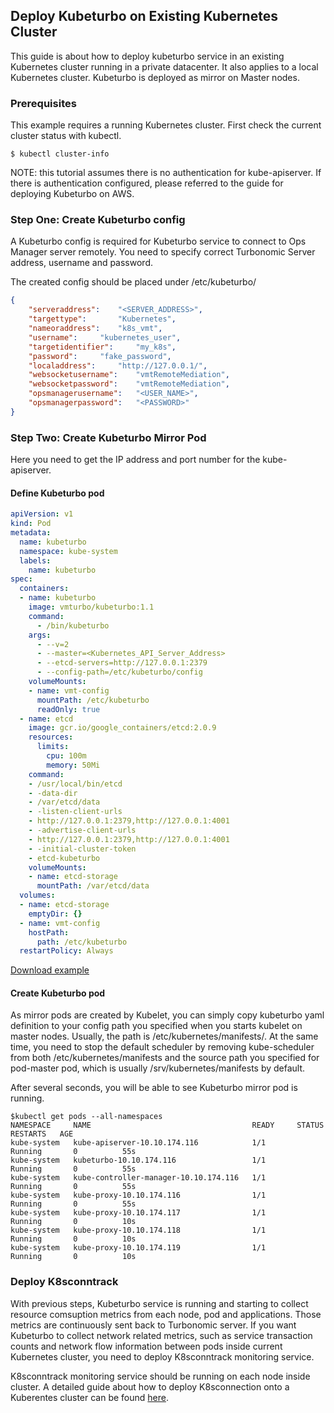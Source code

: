 ## Deploy Kubeturbo on Existing Kubernetes Cluster

This guide is about how to deploy kubeturbo service in an existing Kubernetes cluster running in a private datacenter. It also applies to a local Kubernetes cluster. Kubeturbo is deployed as mirror on Master nodes.

### Prerequisites
This example requires a running Kubernetes cluster. First check the current cluster status with kubectl.

```console
$ kubectl cluster-info
```

NOTE: this tutorial assumes there is no authentication for kube-apiserver. If there is authentication configured, please referred to the guide for deploying Kubeturbo on AWS.

### Step One: Create Kubeturbo config

A Kubeturbo config is required for Kubeturbo service to connect to Ops Manager server remotely. You need to specify correct Turbonomic Server address, username and password.

The created config should be placed under /etc/kubeturbo/

```json
{
	"serveraddress":	"<SERVER_ADDRESS>",
	"targettype":		"Kubernetes",
	"nameoraddress":  	"k8s_vmt",
	"username":		"kubernetes_user",
	"targetidentifier": 	"my_k8s",
	"password":		"fake_password",
	"localaddress":		"http://127.0.0.1/",
	"websocketusername": 	"vmtRemoteMediation",
	"websocketpassword": 	"vmtRemoteMediation",
	"opsmanagerusername": 	"<USER_NAME>",
	"opsmanagerpassword": 	"<PASSWORD>"
}
```

### Step Two: Create Kubeturbo Mirror Pod

Here you need to get the IP address and port number for the kube-apiserver.

#### Define Kubeturbo pod

```yaml
apiVersion: v1
kind: Pod
metadata:
  name: kubeturbo
  namespace: kube-system
  labels:
    name: kubeturbo
spec:
  containers:
  - name: kubeturbo
    image: vmturbo/kubeturbo:1.1
    command:
      - /bin/kubeturbo
    args:
      - --v=2
      - --master=<Kubernetes_API_Server_Address>
      - --etcd-servers=http://127.0.0.1:2379
      - --config-path=/etc/kubeturbo/config
    volumeMounts:
    - name: vmt-config
      mountPath: /etc/kubeturbo
      readOnly: true
  - name: etcd
    image: gcr.io/google_containers/etcd:2.0.9
    resources:
      limits:
        cpu: 100m
        memory: 50Mi
    command:
    - /usr/local/bin/etcd
    - -data-dir
    - /var/etcd/data
    - -listen-client-urls
    - http://127.0.0.1:2379,http://127.0.0.1:4001
    - -advertise-client-urls
    - http://127.0.0.1:2379,http://127.0.0.1:4001
    - -initial-cluster-token
    - etcd-kubeturbo
    volumeMounts:
    - name: etcd-storage
      mountPath: /var/etcd/data
  volumes:
  - name: etcd-storage
    emptyDir: {}
  - name: vmt-config
    hostPath:
      path: /etc/kubeturbo
  restartPolicy: Always

```

[Download example](kubeturbo.yaml?raw=true)

#### Create Kubeturbo pod

As mirror pods are created by Kubelet, you can simply copy kubeturbo yaml definition to your config path you specified when you starts kubelet on master nodes. Usually, the path is /etc/kubernetes/manifests/.
At the same time, you need to stop the default scheduler by removing kube-scheduler from both /etc/kubernetes/manifests and the source path you specified for pod-master pod, which is usually /srv/kubernetes/manifests by default.

After several seconds, you will be able to see Kubeturbo mirror pod is running.

```console
$kubectl get pods --all-namespaces
NAMESPACE     NAME                                    READY     STATUS        RESTARTS   AGE
kube-system   kube-apiserver-10.10.174.116            1/1       Running       0          55s
kube-system   kubeturbo-10.10.174.116                 1/1       Running       0          55s
kube-system   kube-controller-manager-10.10.174.116   1/1       Running       0          55s
kube-system   kube-proxy-10.10.174.116                1/1       Running       0          55s
kube-system   kube-proxy-10.10.174.117                1/1       Running       0          10s
kube-system   kube-proxy-10.10.174.118                1/1       Running       0          10s
kube-system   kube-proxy-10.10.174.119                1/1       Running       0          10s
```
### Deploy K8sconntrack

With previous steps, Kubeturbo service is running and starting to collect resource comsuption metrics from each node, pod and applications. Those metrics are continuously sent back to Turbonomic server. If you want Kubeturbo to collect network related metrics, such as service transaction counts and network flow information between pods inside current Kubernetes cluster, you need to deploy K8sconntrack monitoring service.

K8sconntrack monitoring service should be running on each node inside cluster. A detailed guide about how to deploy K8sconnection onto a Kuberentes cluster can be found [here](https://github.com/DongyiYang/k8sconnection/blob/master/deploy/general_deploy/README.md).
